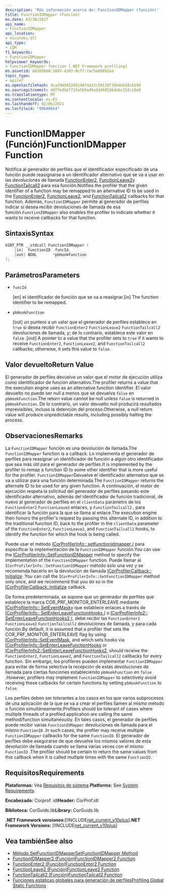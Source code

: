 ```yaml
---
description: 'Más información acerca de: FunctionIDMapper (función)'
title: FunctionIDMapper (Función)
ms.date: 03/30/2017
api_name:
- FunctionIDMapper
api_location:
- mscorwks.dll
api_type:
- COM
f1_keywords:
- FunctionIDMapper
helpviewer_keywords:
- FunctionIDMapper function [.NET Framework profiling]
ms.assetid: b8205b60-1893-4303-8cff-7ac5a00892aa
topic_type:
- apiref
ms.openlocfilehash: dca39d9d5269148fda12c50130f35bdeb10cb19d
ms.sourcegitcommit: ddf7edb67715a5b9a45e3dd44536dabc153c1de0
ms.translationtype: MT
ms.contentlocale: es-ES
ms.lasthandoff: 02/06/2021
ms.locfileid: "99648654"
---
```

# <a name="functionidmapper-function"></a><span data-ttu-id="d42d6-103">FunctionIDMapper (Función)</span><span class="sxs-lookup"><span data-stu-id="d42d6-103">FunctionIDMapper Function</span></span>

<span data-ttu-id="d42d6-104">Notifica al generador de perfiles que el identificador especificado de una función puede reasignarse a un identificador alternativo que se va a usar en las devoluciones de llamada [FunctionEnter2](functionenter2-function.md), [FunctionLeave2](functionleave2-function.md)y [FunctionTailcall2](functiontailcall2-function.md) para esa función.</span><span class="sxs-lookup"><span data-stu-id="d42d6-104">Notifies the profiler that the given identifier of a function may be remapped to an alternative ID to be used in the [FunctionEnter2](functionenter2-function.md), [FunctionLeave2](functionleave2-function.md), and [FunctionTailcall2](functiontailcall2-function.md) callbacks for that function.</span></span> <span data-ttu-id="d42d6-105">Además, `FunctionIDMapper` permite al generador de perfiles indicar si desea recibir devoluciones de llamada de esa función.</span><span class="sxs-lookup"><span data-stu-id="d42d6-105">`FunctionIDMapper` also enables the profiler to indicate whether it wants to receive callbacks for that function.</span></span>  
  
## <a name="syntax"></a><span data-ttu-id="d42d6-106">Sintaxis</span><span class="sxs-lookup"><span data-stu-id="d42d6-106">Syntax</span></span>  
  
```cpp  
UINT_PTR __stdcall FunctionIDMapper (  
    [in]  FunctionID  funcId,
    [out] BOOL       *pbHookFunction  
);  
```  
  
## <a name="parameters"></a><span data-ttu-id="d42d6-107">Parámetros</span><span class="sxs-lookup"><span data-stu-id="d42d6-107">Parameters</span></span>

- `funcId`

  <span data-ttu-id="d42d6-108">\[en] el identificador de función que se va a reasignar.</span><span class="sxs-lookup"><span data-stu-id="d42d6-108">\[in] The function identifier to be remapped.</span></span>

- `pbHookFunction`

  <span data-ttu-id="d42d6-109">\[out] un puntero a un valor que el generador de perfiles establece en `true` si desea recibir `FunctionEnter2` `FunctionLeave2` `FunctionTailcall2` devoluciones de llamada, y; de lo contrario, establece este valor en `false` .</span><span class="sxs-lookup"><span data-stu-id="d42d6-109">\[out] A pointer to a value that the profiler sets to `true` if it wants to receive `FunctionEnter2`, `FunctionLeave2`, and `FunctionTailcall2` callbacks; otherwise, it sets this value to `false`.</span></span>

## <a name="return-value"></a><span data-ttu-id="d42d6-110">Valor devuelto</span><span class="sxs-lookup"><span data-stu-id="d42d6-110">Return Value</span></span>  

 <span data-ttu-id="d42d6-111">El generador de perfiles devuelve un valor que el motor de ejecución utiliza como identificador de función alternativo.</span><span class="sxs-lookup"><span data-stu-id="d42d6-111">The profiler returns a value that the execution engine uses as an alternative function identifier.</span></span> <span data-ttu-id="d42d6-112">El valor devuelto no puede ser null a menos que se devuelva `false` en `pbHookFunction`.</span><span class="sxs-lookup"><span data-stu-id="d42d6-112">The return value cannot be null unless `false` is returned in `pbHookFunction`.</span></span> <span data-ttu-id="d42d6-113">De lo contrario, un valor devuelto null producirá resultados imprevisibles, incluso la detención del proceso.</span><span class="sxs-lookup"><span data-stu-id="d42d6-113">Otherwise, a null return value will produce unpredictable results, including possibly halting the process.</span></span>  
  
## <a name="remarks"></a><span data-ttu-id="d42d6-114">Observaciones</span><span class="sxs-lookup"><span data-stu-id="d42d6-114">Remarks</span></span>  

 <span data-ttu-id="d42d6-115">La `FunctionIDMapper` función es una devolución de llamada.</span><span class="sxs-lookup"><span data-stu-id="d42d6-115">The `FunctionIDMapper` function is a callback.</span></span> <span data-ttu-id="d42d6-116">Lo implementa el generador de perfiles para reasignar un identificador de función a algún otro identificador que sea más útil para el generador de perfiles.</span><span class="sxs-lookup"><span data-stu-id="d42d6-116">It is implemented by the profiler to remap a function ID to some other identifier that is more useful for the profiler.</span></span> <span data-ttu-id="d42d6-117">`FunctionIDMapper`Devuelve el identificador alternativo que se va a utilizar para una función determinada.</span><span class="sxs-lookup"><span data-stu-id="d42d6-117">The `FunctionIDMapper` returns the alternate ID to be used for any given function.</span></span> <span data-ttu-id="d42d6-118">A continuación, el motor de ejecución respeta la solicitud del generador de perfiles pasando este identificador alternativo, además del identificador de función tradicional, de nuevo al generador de perfiles en el `clientData` parámetro de los `FunctionEnter2` `FunctionLeave2` enlaces, y `FunctionTailcall2` , para identificar la función para la que se llama al enlace.</span><span class="sxs-lookup"><span data-stu-id="d42d6-118">The execution engine then honors the profiler's request by passing this alternate ID, in addition to the traditional function ID, back to the profiler in the `clientData` parameter of the `FunctionEnter2`, `FunctionLeave2`, and `FunctionTailcall2` hooks, to identify the function for which the hook is being called.</span></span>  
  
 <span data-ttu-id="d42d6-119">Puede usar el método [ICorProfilerInfo:: setfunctionidmapper (](icorprofilerinfo-setfunctionidmapper-method.md) para especificar la implementación de la `FunctionIDMapper` función.</span><span class="sxs-lookup"><span data-stu-id="d42d6-119">You can use the [ICorProfilerInfo::SetFunctionIDMapper](icorprofilerinfo-setfunctionidmapper-method.md) method to specify the implementation of the `FunctionIDMapper` function.</span></span> <span data-ttu-id="d42d6-120">Puede llamar al `ICorProfilerInfo::SetFunctionIDMapper` método solo una vez y se recomienda hacerlo en la devolución de llamada [ICorProfilerCallback:: Initialize](icorprofilercallback-initialize-method.md) .</span><span class="sxs-lookup"><span data-stu-id="d42d6-120">You can call the `ICorProfilerInfo::SetFunctionIDMapper` method only once, and we recommend that you do so in the [ICorProfilerCallback::Initialize](icorprofilercallback-initialize-method.md) callback.</span></span>  
  
 <span data-ttu-id="d42d6-121">De forma predeterminada, se supone que un generador de perfiles que establece la marca COR_PRF_MONITOR_ENTERLEAVE mediante [ICorProfilerInfo:: SetEventMask](icorprofilerinfo-seteventmask-method.md)y que establece enlaces a través de [ICorProfilerInfo:: SetEnterLeaveFunctionHooks (](icorprofilerinfo-setenterleavefunctionhooks-method.md) o [ICorProfilerInfo2:: SetEnterLeaveFunctionHooks2 (](icorprofilerinfo2-setenterleavefunctionhooks2-method.md), debe recibir las `FunctionEnter2` `FunctionLeave2` `FunctionTailcall2` devoluciones de llamada, y para cada función.</span><span class="sxs-lookup"><span data-stu-id="d42d6-121">By default, it is assumed that a profiler that sets the COR_PRF_MONITOR_ENTERLEAVE flag by using [ICorProfilerInfo::SetEventMask](icorprofilerinfo-seteventmask-method.md), and which sets hooks via [ICorProfilerInfo::SetEnterLeaveFunctionHooks](icorprofilerinfo-setenterleavefunctionhooks-method.md) or [ICorProfilerInfo2::SetEnterLeaveFunctionHooks2](icorprofilerinfo2-setenterleavefunctionhooks2-method.md), should receive the `FunctionEnter2`, `FunctionLeave2`, and `FunctionTailcall2` callbacks for every function.</span></span> <span data-ttu-id="d42d6-122">Sin embargo, los profileres pueden implementar `FunctionIDMapper` para evitar de forma selectiva la recepción de estas devoluciones de llamada para ciertas funciones estableciendo `pbHookFunction` en `false` .</span><span class="sxs-lookup"><span data-stu-id="d42d6-122">However, profilers may implement `FunctionIDMapper` to selectively avoid receiving these callbacks for certain functions by setting `pbHookFunction` to `false`.</span></span>  
  
 <span data-ttu-id="d42d6-123">Los perfiles deben ser tolerantes a los casos en los que varios subprocesos de una aplicación de la que se va a crear el perfiles llamen al mismo método o función simultáneamente.</span><span class="sxs-lookup"><span data-stu-id="d42d6-123">Profilers should be tolerant of cases where multiple threads of a profiled application are calling the same method/function simultaneously.</span></span> <span data-ttu-id="d42d6-124">En tales casos, el generador de perfiles puede recibir varias `FunctionIDMapper` devoluciones de llamada para el mismo `FunctionID` .</span><span class="sxs-lookup"><span data-stu-id="d42d6-124">In such cases, the profiler may receive multiple `FunctionIDMapper` callbacks for the same `FunctionID`.</span></span> <span data-ttu-id="d42d6-125">El generador de perfiles debe asegurarse de que devuelve los mismos valores de esta devolución de llamada cuando se llama varias veces con el mismo `FunctionID` .</span><span class="sxs-lookup"><span data-stu-id="d42d6-125">The profiler should be certain to return the same values from this callback when it is called multiple times with the same `FunctionID`.</span></span>  
  
## <a name="requirements"></a><span data-ttu-id="d42d6-126">Requisitos</span><span class="sxs-lookup"><span data-stu-id="d42d6-126">Requirements</span></span>  

 <span data-ttu-id="d42d6-127">**Plataformas:** Vea [Requisitos de sistema](../../get-started/system-requirements.md).</span><span class="sxs-lookup"><span data-stu-id="d42d6-127">**Platforms:** See [System Requirements](../../get-started/system-requirements.md).</span></span>  
  
 <span data-ttu-id="d42d6-128">**Encabezado:** Corprof. idl</span><span class="sxs-lookup"><span data-stu-id="d42d6-128">**Header:** CorProf.idl</span></span>  
  
 <span data-ttu-id="d42d6-129">**Biblioteca:** CorGuids.lib</span><span class="sxs-lookup"><span data-stu-id="d42d6-129">**Library:** CorGuids.lib</span></span>  
  
 <span data-ttu-id="d42d6-130">**.NET Framework versiones:**[!INCLUDE[net_current_v10plus](../../../../includes/net-current-v10plus-md.md)]</span><span class="sxs-lookup"><span data-stu-id="d42d6-130">**.NET Framework Versions:** [!INCLUDE[net_current_v10plus](../../../../includes/net-current-v10plus-md.md)]</span></span>  
  
## <a name="see-also"></a><span data-ttu-id="d42d6-131">Vea también</span><span class="sxs-lookup"><span data-stu-id="d42d6-131">See also</span></span>

- [<span data-ttu-id="d42d6-132">Método SetFunctionIDMapper</span><span class="sxs-lookup"><span data-stu-id="d42d6-132">SetFunctionIDMapper Method</span></span>](icorprofilerinfo-setfunctionidmapper-method.md)
- [<span data-ttu-id="d42d6-133">FunctionIDMapper2 (Función)</span><span class="sxs-lookup"><span data-stu-id="d42d6-133">FunctionIDMapper2 Function</span></span>](functionidmapper2-function.md)
- [<span data-ttu-id="d42d6-134">FunctionEnter2 (Función)</span><span class="sxs-lookup"><span data-stu-id="d42d6-134">FunctionEnter2 Function</span></span>](functionenter2-function.md)
- [<span data-ttu-id="d42d6-135">FunctionLeave2 (Función)</span><span class="sxs-lookup"><span data-stu-id="d42d6-135">FunctionLeave2 Function</span></span>](functionleave2-function.md)
- [<span data-ttu-id="d42d6-136">FunctionTailcall2 (Función)</span><span class="sxs-lookup"><span data-stu-id="d42d6-136">FunctionTailcall2 Function</span></span>](functiontailcall2-function.md)
- [<span data-ttu-id="d42d6-137">Funciones estáticas globales para generación de perfiles</span><span class="sxs-lookup"><span data-stu-id="d42d6-137">Profiling Global Static Functions</span></span>](profiling-global-static-functions.md)
